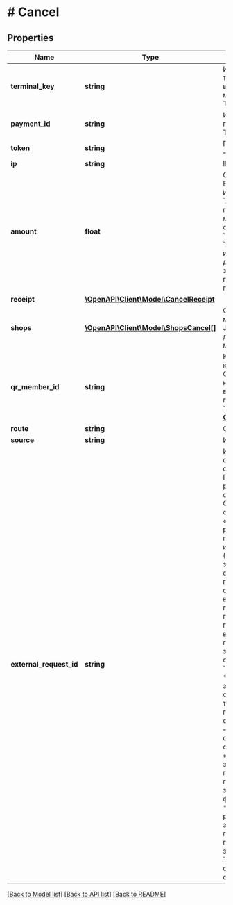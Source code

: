 # # Cancel

## Properties

Name | Type | Description | Notes
------------ | ------------- | ------------- | -------------
**terminal_key** | **string** | Идентификатор терминала, выдается мерчанту в Т‑Бизнес. |
**payment_id** | **string** | Идентификатор платежа в системе Т‑Бизнес. |
**token** | **string** | Подпись запроса — хэш &#x60;SHA-256&#x60;. |
**ip** | **string** | IP-адрес клиента. | [optional]
**amount** | **float** | Сумма в копейках. Если не передан, используется &#x60;Amount&#x60;, переданный в методе **Init**.   При отмене статуса &#x60;NEW&#x60; поле &#x60;Amount&#x60; игнорируется, даже если оно заполнено. Отмена производится на полную сумму. | [optional]
**receipt** | [**\OpenAPI\Client\Model\CancelReceipt**](CancelReceipt.md) |  | [optional]
**shops** | [**\OpenAPI\Client\Model\ShopsCancel[]**](ShopsCancel.md) | Обязательный для маркетплейсов. JSON-объект с данными маркетплейса. | [optional]
**qr_member_id** | **string** | Код банка в классификации СБП, в который нужно выполнить возврат. Смотрите параметр &#x60;MemberId&#x60; методе [**QrMembersList**](#tag/Oplata-cherez-SBP/paths/~1QrMembersList/post). | [optional]
**route** | **string** | Способ платежа. | [optional]
**source** | **string** | Источник платежа. | [optional]
**external_request_id** | **string** | Идентификатор операции на стороне мерчанта. Параметр не работает для операций по СБП. Обязателен для операций «Долями» и в рассрочку.  * Если поле не передано или пустое (\&quot;\&quot;), запрос будет обработан без проверки ранее созданных возвратов. * Если поле заполнено, перед проведением возврата проверяется запрос на отмену с таким &#x60;ExternalRequestId&#x60;. * Если такой запрос уже есть, в ответе вернется текущее состояние платежной операции, если нет — платеж отменится. * Для операций «Долями» при заполнении параметра нужно генерировать значение в формате &#x60;UUID v4&#x60;. * Для операций в рассрочку при заполнении параметра нужно генерировать значение с типом &#x60;string&#x60; — ограничение 100 символов. | [optional]

[[Back to Model list]](../../README.md#models) [[Back to API list]](../../README.md#endpoints) [[Back to README]](../../README.md)
